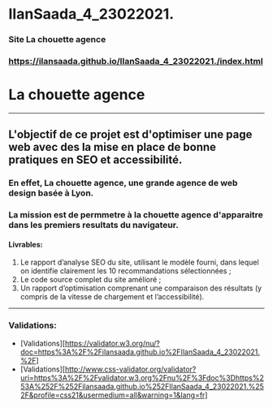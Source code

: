 # IlanSaada_4_23022021.
### Site La chouette agence
### https://ilansaada.github.io/IlanSaada_4_23022021./index.html
# La chouette agence
---
## L'objectif de ce projet est d'optimiser une page web avec des la mise en place de bonne pratiques en SEO et accessibilité.
### En effet,  La chouette agence, une grande agence de web design basée à Lyon.
### La mission est de permmetre à la chouette agence d'apparaitre dans les premiers resultats du navigateur. 
#### Livrables:
1. Le rapport d’analyse SEO du site, utilisant le modèle fourni, dans lequel on identifie clairement les 10 recommandations sélectionnées ;
2. Le code source complet du site amélioré ;
3. Un rapport d’optimisation comprenant une comparaison des résultats (y compris de la vitesse de chargement et l’accessibilité).

---
### Validations:
- [Validations][https://validator.w3.org/nu/?doc=https%3A%2F%2Filansaada.github.io%2FIlanSaada_4_23022021.%2F]
- [Validations][http://www.css-validator.org/validator?uri=https%3A%2F%2Fvalidator.w3.org%2Fnu%2F%3Fdoc%3Dhttps%253A%252F%252Filansaada.github.io%252FIlanSaada_4_23022021.%252F&profile=css21&usermedium=all&warning=1&lang=fr]

